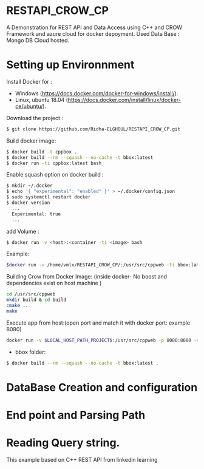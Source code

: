 # RESTAPI_CROW_CP
A Demonstration for REST API and Data Access using C++ and CROW Framework and azure cloud for docker depoyment.
Used Data Base : Mongo DB Cloud hosted.

# Setting up Environnment  
Install Docker for :
- Windows (https://docs.docker.com/docker-for-windows/install/).
- Linux, ubuntu 18.04 (https://docs.docker.com/install/linux/docker-ce/ubuntu/).

Download the project : 
```sh
$ git clone https://github.com/Ridha-ELGHOUL/RESTAPI_CROW_CP.git 
```
Build docker image: 
```sh
$ docker build -t cppbox .
$ docker build --rm --squash --no-cache -t bbox:latest
$ docker run -ti cppbox:latest bash 
``` 
Enable squash option on docker build : 
``` sh
$ mkdir ~/.docker
$ echo '{ "experimental": "enabled" }' > ~/.docker/config.json
$ sudo systemctl restart docker
$ docker version
  ...
  Experimental: true
  ...
``` 
add Volume :
```sh
$ docker run -v <host>:<container -ti <image> bash
```
Example:
```sh
$docker run -v /home/vmlx/RESTAPI_CROW_CP/:/usr/src/cppweb -ti bbox:latest bash
```
Building Crow from Docker Image: (inside docker- No boost and dependencies exist on host machine )
```sh
cd /usr/src/cppweb
mkdir build & cd build
cmake ..
make 

```
Execute app from host:(open port and match it with docker port: example 8080)

```sh
docker run -v $LOCAL_HOST_PATH_PROJECT$:/usr/src/cppweb -p 8080:8080 -e PORT=8080  cppbox:latest  /usr/src/cppweb/demo-crow/build/demo_crow

```
- bbox folder:
```sh
$ docker build --rm --squash --no-cache -t bbox:latest . 

```
# DataBase Creation and configuration
# End point and Parsing Path
# Reading Query string.
This example  based on C++ REST API from linkedin learning   
